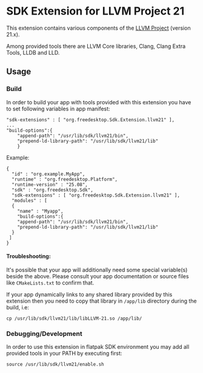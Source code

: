 # SDK Extension for LLVM Project 21

This extension contains various components of the [LLVM Project](https://llvm.org) (version 21.x).

Among provided tools there are LLVM Core libraries, Clang, Clang Extra Tools, LLDB and LLD.

## Usage

### Build

In order to build your app with tools provided with this extension you have to set following variables in app manifest:

```
"sdk-extensions" : [ "org.freedesktop.Sdk.Extension.llvm21" ],
...
"build-options":{
    "append-path": "/usr/lib/sdk/llvm21/bin",
    "prepend-ld-library-path": "/usr/lib/sdk/llvm21/lib"
    }
```
Example:
```
{
  "id" : "org.example.MyApp",
  "runtime" : "org.freedesktop.Platform",
  "runtime-version" : "25.08",
  "sdk" : "org.freedesktop.Sdk",
  "sdk-extensions" : [ "org.freedesktop.Sdk.Extension.llvm21" ],
  "modules" : [
  {
    "name" : "Myapp",
    "build-options":{
    "append-path": "/usr/lib/sdk/llvm21/bin",
    "prepend-ld-library-path": "/usr/lib/sdk/llvm21/lib"
  }
 ]
}
```

#### Troubleshooting:

It's possible that your app will additionally need some special variable(s) beside the above. Please consult your app documentation or source files like `CMakeLists.txt` to confirm that.

If your app dynamically links to any shared library provided by this extension then you need to copy that library in `/app/lib` directory during the build, i.e:
```
cp /usr/lib/sdk/llvm21/lib/libLLVM-21.so /app/lib/
```

### Debugging/Development

In order to use this extension in flatpak SDK environment you may add all provided tools in your PATH by executing first:
```
source /usr/lib/sdk/llvm21/enable.sh
```
